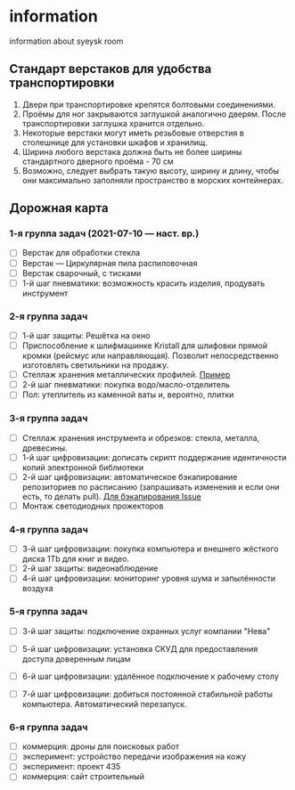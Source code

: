 # information
information about syeysk room

## Стандарт верстаков для удобства транспортировки

1. Двери при транспортировке крепятся болтовыми соединениями.
2. Проёмы для ног закрываются заглушкой аналогично дверям. После транспортировки заглушка хранится отдельно.
3. Некоторые верстаки могут иметь резьбовые отверстия в столешнице для установки шкафов и хранилищ.
4. Ширина любого верстака должна быть не более ширины стандартного дверного проёма - 70 см
5. Возможно, следует выбрать такую высоту, ширину и длину, чтобы они максимально заполняли пространство в морских контейнерах.

## Дорожная карта

### 1-я группа задач (2021-07-10 — наст. вр.)

- [ ] Верстак для обработки стекла
- [ ] Верстак — Циркулярная пила распиловочная
- [ ] Верстак сварочный, с тисками
- [ ] 1-й шаг пневматики: возможность красить изделия, продувать инструмент

### 2-я группа задач

- [ ] 1-й шаг защиты: Решётка на окно
- [ ] Приспособление к шлифмашинке Kristall для шлифовки прямой кромки (рейсмус или направляющая). Позволит непосредственно изготовлять светильники на продажу.
- [ ] Стеллаж хранения металлических профилей. [Пример](https://youtube.com/watch?v=fw6ghnEtGAo)
- [ ] 2-й шаг пневматики: покупка водо/масло-отделитель
- [ ] Пол: утеплитель из каменной ваты и, вероятно, плитки

### 3-я группа задач

- [ ] Стеллаж хранения инструмента и обрезков: стекла, металла, древесины.
- [ ] 1-й шаг цифровизации: дописать скрипт поддержание идентичности копий электронной библиотеки
- [ ] 2-й шаг цифровизации: автоматическое бэкапирование репозиториев по расписанию (запрашивать изменения и если они есть, то делать pull). [Для бэкапирования Issue](https://docs.github.com/en/rest/reference/issues)
- [ ] Монтаж светодиодных прожекторов

### 4-я группа задач

- [ ] 3-й шаг цифровизации: покупка компьютера и внешнего жёсткого диска 1Tb для книг и видео.
- [ ] 2-й шаг защиты: видеонаблюдение
- [ ] 4-й шаг цифровизации: мониторинг уровня шума и запылённости воздуха

### 5-я группа задач

- [ ] 3-й шаг защиты: подключение охранных услуг компании  "Нева"
- [ ] 5-й шаг цифровизации: установка СКУД для предоставления доступа доверенным лицам
- [ ] 6-й шаг цифровизации: удалённое подключение к рабочему столу
- [ ] 7-й шаг цифровизации: добиться постоянной стабильной работы компьютера. Автоматический перезапуск.


### 6-я группа задач

- [ ] коммерция: дроны для поисковых работ
- [ ] эксперимент: устройство передачи изображения на кожу
- [ ] эксперимент: проект 435
- [ ] коммерция: сайт строительный
